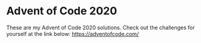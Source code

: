 # Advent of Code 2020
These are my Advent of Code 2020 solutions. Check out the challenges for yourself at the link below:
https://adventofcode.com/
